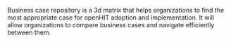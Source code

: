 Business case repository is a 3d matrix that helps organizations to find the most appropriate case for openHIT adoption and implementation. It will allow organizations to compare business cases and navigate efficiently between them.